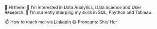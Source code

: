 👋 Hi there! 
👀 I’m interested in Data Analytics, Data Science and User Research. 
🌱 I’m currently sharping my skills in SQL, Phython and Tableau. 

📫 How to reach me: via [LinkedIn](https://www.linkedin.com/in/katjapoenigk/)
😄 Pronouns: She/ Her 


<!---
katjapoenigk/katjapoenigk is a ✨ special ✨ repository because its `README.md` (this file) appears on your GitHub profile.
You can click the Preview link to take a look at your changes.
--->
